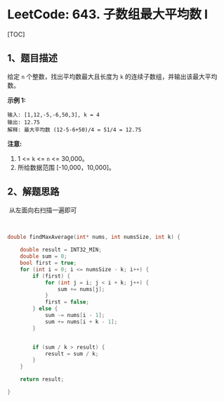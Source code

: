 # LeetCode: 643. 子数组最大平均数 I

[TOC]



## 1、题目描述



给定 `n` 个整数，找出平均数最大且长度为 `k` 的连续子数组，并输出该最大平均数。

**示例 1:**

```
输入: [1,12,-5,-6,50,3], k = 4
输出: 12.75
解释: 最大平均数 (12-5-6+50)/4 = 51/4 = 12.75
```

 

**注意:**

1. 1 <= `k` <= `n` <= 30,000。
2. 所给数据范围 [-10,000，10,000]。



## 2、解题思路

​	从左面向右扫描一遍即可

​	

```c
double findMaxAverage(int* nums, int numsSize, int k) {
    
    double result = INT32_MIN;
    double sum = 0;
    bool first = true;
    for (int i = 0; i <= numsSize - k; i++) {
        if (first) {
            for (int j = i; j < i + k; j++) {
                sum += nums[j];
            }
            first = false;
        } else {
            sum -= nums[i - 1];
            sum += nums[i + k - 1];
        }


        if (sum / k > result) {
            result = sum / k;
        }
    }

    return result;

}
```







​	
